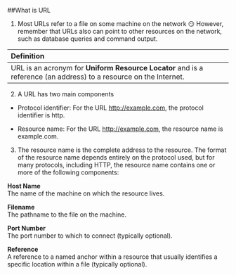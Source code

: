 ##What is URL

1. Most URLs refer to a file on some machine on the network
:smirk: However, remember that URLs also can point to other resources on the network, such as database queries and command output.

 | Definition |
 | :------------- |
 | URL is an acronym for **Uniform Resource Locator** and is a reference (an address) to a resource on the Internet. |

2. A URL has two main components

  * Protocol identifier: For the URL http://example.com, the protocol identifier is http.

  * Resource name: For the URL http://example.com, the resource name is example.com.
 
3. The resource name is the complete address to the resource. The format of the resource name depends entirely on the protocol used, but for many protocols, including HTTP, the resource name contains one or more of the following components:

  **Host Name**  
  The name of the machine on which the resource lives.

  **Filename**  
  The pathname to the file on the machine.

  **Port Number**  
  The port number to which to connect (typically optional).

  **Reference**  
  A reference to a named anchor within a resource that usually identifies a specific location within a file (typically optional).

